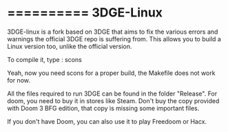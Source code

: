 ==========
3DGE-Linux
==========

3DGE-linux is a fork based on 3DGE that aims to fix the various errors and warnings
the official 3DGE repo is suffering from.
This allows you to build a Linux version too, unlike the official version.

To compile it, type :
scons

Yeah, now you need scons for a proper build, the Makefile does not work for now.

All the files required to run 3DGE can be found in the folder "Release".
For doom, you need to buy it in stores like Steam.
Don't buy the copy provided with Doom 3 BFG edition, that copy is missing some important files.

If you don't have Doom, you can also use it to play Freedoom or Hacx.